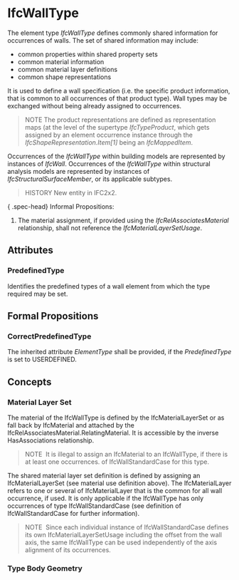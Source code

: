 # IfcWallType

The element type _IfcWallType_ defines commonly shared information for occurrences of walls. The set of shared information may include:

* common properties within shared property sets
* common material information
* common material layer definitions
* common shape representations

It is used to define a wall specification (i.e. the specific product information, that is common to all occurrences of that product type). Wall types may be exchanged without being already assigned to occurrences.

> NOTE  The product representations are defined as representation maps (at the level of the supertype _IfcTypeProduct_, which gets assigned by an element occurrence instance through the _IfcShapeRepresentation.Item[1]_ being an _IfcMappedItem_.

Occurrences of the _IfcWallType_ within building models are represented by instances of _IfcWall_. Occurrences of the _IfcWallType_ within structural analysis models are represented by instances of _IfcStructuralSurfaceMember_, or its applicable subtypes.

> HISTORY  New entity in IFC2x2.

{ .spec-head}
Informal Propositions:

1. The material assignment, if provided using the _IfcRelAssociatesMaterial_ relationship, shall not reference the _IfcMaterialLayerSetUsage_.

## Attributes

### PredefinedType
Identifies the predefined types of a wall element from which the type required may be set.

## Formal Propositions

### CorrectPredefinedType
The inherited attribute _ElementType_ shall be provided, if the _PredefinedType_ is set to USERDEFINED.

## Concepts

### Material Layer Set

The material of the IfcWallType is defined by the IfcMaterialLayerSet or as fall back by IfcMaterial and attached by the IfcRelAssociatesMaterial.RelatingMaterial. It is accessible by the inverse HasAssociations relationship.

> NOTE&nbsp; It is illegal to assign an IfcMaterial to an IfcWallType, if there is at least one occurrences. of IfcWallStandardCase for this type.

The shared material layer set definition is defined by assigning an IfcMaterialLayerSet (see material use definition above). The IfcMaterialLayer refers to one or several of IfcMaterialLayer that is the common for all wall occurrence, if used. It is only applicable if the IfcWallType has only occurrences of type IfcWallStandardCase (see definition of IfcWallStandardCase for further information).

> NOTE&nbsp; Since each individual instance of IfcWallStandardCase defines its own IfcMaterialLayerSetUsage including the offset from the wall axis, the same IfcWallType can be used independently of the axis alignment of its occurrences.

### Type Body Geometry



